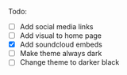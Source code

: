 Todo:
- [ ] Add social media links
- [ ] Add visual to home page
- [X] Add soundcloud embeds
- [ ] Make theme always dark
- [ ] Change theme to darker black
